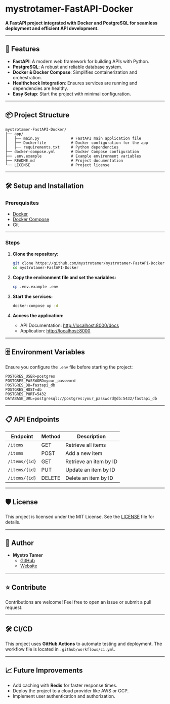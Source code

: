 # mystrotamer-FastAPI-Docker

**A FastAPI project integrated with Docker and PostgreSQL for seamless deployment and efficient API development.**

---

## 🚀 Features
- **FastAPI**: A modern web framework for building APIs with Python.
- **PostgreSQL**: A robust and reliable database system.
- **Docker & Docker Compose**: Simplifies containerization and orchestration.
- **Healthcheck Integration**: Ensures services are running and dependencies are healthy.
- **Easy Setup**: Start the project with minimal configuration.

---

## 📦 Project Structure

```
mystrotamer-FastAPI-Docker/
├── app/
│   ├── main.py              # FastAPI main application file
│   ├── Dockerfile           # Docker configuration for the app
│   ├── requirements.txt     # Python dependencies
├── docker-compose.yml       # Docker Compose configuration
├── .env.example             # Example environment variables
├── README.md                # Project documentation
└── LICENSE                  # Project license
```

---

## 🛠️ Setup and Installation

### **Prerequisites**
- [Docker](https://www.docker.com/)
- [Docker Compose](https://docs.docker.com/compose/)
- Git

---

### **Steps**

1. **Clone the repository:**
   ```bash
   git clone https://github.com/mystrotamer/mystrotamer-FastAPI-Docker.git
   cd mystrotamer-FastAPI-Docker
   ```

2. **Copy the environment file and set the variables:**
   ```bash
   cp .env.example .env
   ```

3. **Start the services:**
   ```bash
   docker-compose up -d
   ```

4. **Access the application:**
   - API Documentation: [http://localhost:8000/docs](http://localhost:8000/docs)
   - Application: [http://localhost:8000](http://localhost:8000)

---

## 🗄️ Environment Variables

Ensure you configure the `.env` file before starting the project:

```env
POSTGRES_USER=postgres
POSTGRES_PASSWORD=your_password
POSTGRES_DB=fastapi_db
POSTGRES_HOST=db
POSTGRES_PORT=5432
DATABASE_URL=postgresql://postgres:your_password@db:5432/fastapi_db
```

---

## 📋 API Endpoints

| Endpoint       | Method | Description             |
|----------------|--------|-------------------------|
| `/items`       | GET    | Retrieve all items      |
| `/items`       | POST   | Add a new item          |
| `/items/{id}`  | GET    | Retrieve an item by ID  |
| `/items/{id}`  | PUT    | Update an item by ID    |
| `/items/{id}`  | DELETE | Delete an item by ID    |

---

## 🛡️ License

This project is licensed under the MIT License. See the [LICENSE](LICENSE) file for details.

---

## 👤 Author

- **Mystro Tamer**  
  - [GitHub](https://github.com/mystrotamer)  
  - [Website](https://www.mystrotamer.com)

---

## ⭐ Contribute

Contributions are welcome! Feel free to open an issue or submit a pull request.

---

## 🛠️ CI/CD

This project uses **GitHub Actions** to automate testing and deployment. The workflow file is located in `.github/workflows/ci.yml`.

---

## 📈 Future Improvements
- Add caching with **Redis** for faster response times.
- Deploy the project to a cloud provider like AWS or GCP.
- Implement user authentication and authorization.
